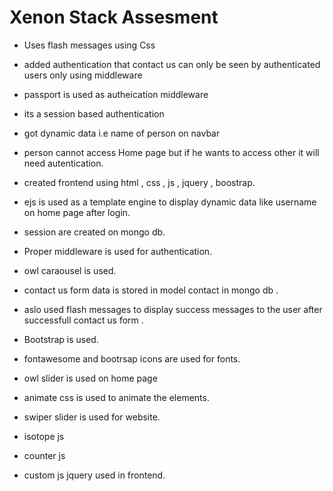 # Xenon Stack Assesment 
- Uses flash messages using Css
- added authentication that contact us can only be seen by authenticated users only using middleware
- passport is used as autheication middleware
- its a session based authentication
- got dynamic data i.e name of person on navbar
- person cannot access Home page but if he wants to access other it will need autentication.
- created frontend using html , css , js , jquery , boostrap.
- ejs is used as a template engine to display dynamic data like username on home page after login.
- session are created on mongo db.
- Proper middleware is used for authentication.
- owl caraousel is used.
- contact us form data is stored in model contact in mongo db .
- aslo used flash messages to display success messages to the user after successfull contact us form .


- Bootstrap is used. 
- fontawesome  and bootrsap icons are  used for fonts.
- owl slider is used on home page
- animate css is used to animate the elements.
- swiper slider  is used for website.

- isotope js
- counter js
- custom js
jquery used in frontend.


